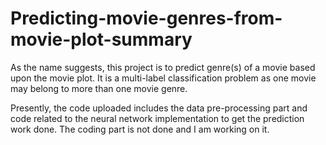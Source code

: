 # Predicting-movie-genres-from-movie-plot-summary

As the name suggests, this project is to predict genre(s) of a movie based upon the movie plot. It is a multi-label classification problem as one movie may belong to more than one movie genre.

Presently, the code uploaded includes the data pre-processing part and code related to the neural network implementation to get the prediction work done. The coding part is not done and I am working on it. 
